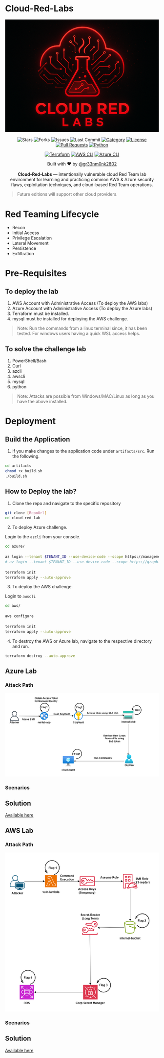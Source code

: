 # Cloud-Red-Labs
<p align="center">
  <img src="./artifacts/images/Logo.png" alt="logo" width="800" />
</p>

<p align="center">
  <img src="https://img.shields.io/github/stars/gr33nm0nk2802/Cloud-Red-Labs?style=flat" alt="Stars" />
  <img src="https://img.shields.io/github/forks/gr33nm0nk2802/Cloud-Red-Labs?style=flat" alt="Forks" />
  <img src="https://img.shields.io/github/issues/gr33nm0nk2802/Cloud-Red-Labs?style=flat" alt="Issues" />
  <img src="https://img.shields.io/github/last-commit/gr33nm0nk2802/Cloud-Red-Labs" alt="Last Commit" />
  <a href="https://github.com/gr33nm0nk2802/Cloud-Red-Labs"><img src="https://img.shields.io/badge/Category-Cloud%20Red%20Team-green.svg" alt="Category" /></a>
  <a href="https://github.com/gr33nm0nk2802/Cloud-Red-Labs/blob/main/LICENSE"><img src="https://img.shields.io/badge/License-MIT-blue.svg" alt="License" /></a>
  <a href="https://github.com/gr33nm0nk2802/Cloud-Red-Labs/pulls"><img src="https://img.shields.io/badge/PRs-welcome-success.svg" alt="Pull Requests" /></a>
  <a href="https://www.python.org/"><img src="https://img.shields.io/badge/Python-3.8%2B-green.svg" alt="Python" /></a>
</p>

<p align="center">
  <!-- Infra tooling badges -->
  <a href="https://www.terraform.io/"><img src="https://img.shields.io/badge/Terraform-0.13%2B-5f3c88?style=flat&logo=terraform&logoColor=white" alt="Terraform" /></a>
  <a href="https://docs.aws.amazon.com/cli/"><img src="https://img.shields.io/badge/AWS_CLI-2.x-232F3E?style=flat&logo=amazonaws&logoColor=white" alt="AWS CLI" /></a>
  <a href="https://learn.microsoft.com/cli/azure/"><img src="https://img.shields.io/badge/Azure_CLI-2.x-0078D4?style=flat&logo=microsoft-azure&logoColor=white" alt="Azure CLI" /></a>
</p>

<p align="center">
  Built with ❤️ by <a href="https://linkedin.com/in/gr33nm0nk2802" target="_blank" rel="noopener noreferrer">@gr33nm0nk2802</a><br><br>
  <strong>Cloud-Red-Labs</strong> — intentionally vulnerable cloud Red Team lab environment for learning and practicing common AWS &amp; Azure security flaws, exploitation techniques, and cloud-based Red Team operations. 
</p>

> Future editions will support other cloud providers.

# Red Teaming Lifecycle

- Recon                     
- Initial Access            
- Privilege Escalation      
- Lateral Movement          
- Persistence               
- Exfiltration              

# Pre-Requisites 

## To deploy the lab
1. AWS Account with Administrative Access (To deploy the AWS labs)
2. Azure Account with Administrative Access (To deploy the Azure labs)
3. Terraform must be installed.
4. mysql must be installed for deploying the AWS challenge.

> Note: Run the commands from a linux terminal since, it has been tested. For windows users having a quick WSL access helps.

## To solve the challenge lab
1. PowerShell/Bash
2. Curl
4. azcli
5. awscli
6. mysql
7. python

> Note: Attacks are possible from Windows/MAC/Linux as long as you have the above installed.

# Deployment
## Build the Application

1. If you make changes to the application code under `artifacts/src`. Run the following.

```bash
cd artifacts
chmod +x build.sh
./build.sh
```

## How to Deploy the lab?

1. Clone the repo and navigate to the specific repository

```bash
git clone [RepoUrl]
cd cloud-red-lab
```

2. To deploy Azure challenge. 

Login to the `azcli` from your console.

```bash
cd azure/

az login --tenant $TENANT_ID --use-device-code --scope https://management.core.windows.net/.default
# az login --tenant $TENANT_ID --use-device-code --scope https://graph.microsoft.com/.default

terraform init
terraform apply --auto-approve
```

3. To deploy the AWS challenge.

Login to `awscli`

```bash
cd aws/

aws configure

terraform init
terraform apply --auto-approve
```

4. To destroy the AWS or Azure lab, navigate to the respective directory and run.

```bash
terraform destroy --auto-approve
```

## Azure Lab
### Attack Path
![](./artifacts/images/azure/Azure-Attack-Path.png)

### Scenarios

## Solution 

[Available here](./azure/Solution.md)

## AWS Lab
### Attack Path
![](./artifacts/images/aws/AWS-Attack-Path.png)

### Scenarios

## Solution 

[Available here](./aws/Solution.md)




